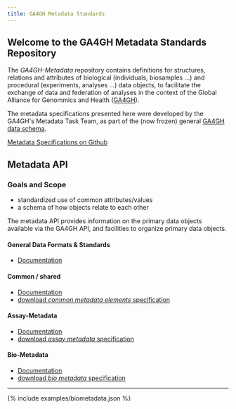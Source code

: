 ```yaml
---
title: GA4GH Metadata Standards
---
```


## Welcome to the GA4GH Metadata Standards Repository

The *GA4GH-Metadata* repository contains definitions for structures, relations and attributes of biological (individuals, biosamples ...) and procedural (experiments, analyses ...) data objects, to facilitate the exchange of data and federation of analyses in the context of the Global Alliance for Genommics and Health ([GA4GH](http://ga4gh.org)).

The metadata specifications presented here were developed by the GA4GH's Metadata Task Team, as part of the (now frozen) general [GA4GH data schema](https://github.com/ga4gh/ga4gh-schemas/).

[Metadata Specifications on Github](https://github.com/ga4gh-metadata/ga4gh-metadata/)


## Metadata API

### Goals and Scope

* standardized use of common attributes/values
* a schema of how objects relate to each other

The metadata API provides information on the primary data objects
available via the GA4GH API, and facilities to organize primary data
objects.

#### General Data Formats & Standards
* [Documentation](formats.html)

#### Common / shared
* [Documentation](shared.html)
* [download *common metadata elements* specification](https://raw.githubusercontent.com/ga4gh-metadata/ga4gh-metadata/master/schemas/shared.proto)

#### Assay-Metadata
* [Documentation](assaymetadata.html)
* [download *assay metadata* specification](https://raw.githubusercontent.com/ga4gh-metadata/ga4gh-metadata/master/schemas/assaymetadata.proto)

#### Bio-Metadata
* [Documentation](biometadata.html)
* [download *bio metadata* specification](https://raw.githubusercontent.com/ga4gh-metadata/ga4gh-metadata/master/schemas/biometadata.proto)



---

{% include examples/biometadata.json %}


<!--

{% include_relative formats.md %}


[Bio-Metadata (full path)](https://github.com/ga4gh-metadata/ga4gh-metadata/blob/master/schema/bio_metadata.proto)
-->
